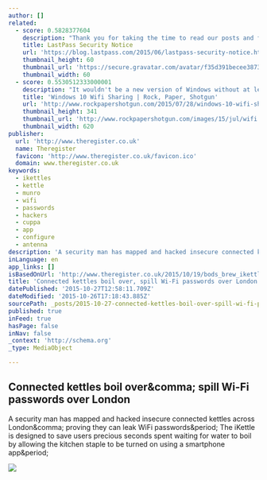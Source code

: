 ```yaml
---
author: []
related:
  - score: 0.5828377604
    description: "Thank you for taking the time to read our posts and follow our recommended actions after the recent events. Behind-the-scenes, our response has been ongoing. As we mentioned before, we've engaged security experts and firms to help us, and we're working with the authorities to take the appropriate actions."
    title: LastPass Security Notice
    url: 'https://blog.lastpass.com/2015/06/lastpass-security-notice.html/'
    thumbnail_height: 60
    thumbnail_url: 'https://secure.gravatar.com/avatar/f35d391becee38736b67d4423885cea7?s=60&d=mm&r=pg'
    thumbnail_width: 60
  - score: 0.5530512333000001
    description: "It wouldn't be a new version of Windows without at least a few entirely bewildering decisions on Microsoft's part, but this one's a high speed collision of face and palm even by the standards of the company behind Windows 8."
    title: 'Windows 10 Wifi Sharing | Rock, Paper, Shotgun'
    url: 'http://www.rockpapershotgun.com/2015/07/28/windows-10-wifi-sharing/'
    thumbnail_height: 341
    thumbnail_url: 'http://www.rockpapershotgun.com/images/15/jul/wifi.jpg'
    thumbnail_width: 620
publisher:
  url: 'http://www.theregister.co.uk'
  name: Theregister
  favicon: 'http://www.theregister.co.uk/favicon.ico'
  domain: www.theregister.co.uk
keywords:
  - ikettles
  - kettle
  - munro
  - wifi
  - passwords
  - hackers
  - cuppa
  - app
  - configure
  - antenna
description: 'A security man has mapped and hacked insecure connected kettles across London, proving they can leak WiFi passwords. The iKettle is designed to save users precious seconds spent waiting for water to boil by allowing the kitchen staple to be turned on using a smartphone app.'
inLanguage: en
app_links: []
isBasedOnUrl: 'http://www.theregister.co.uk/2015/10/19/bods_brew_ikettle_20_hack_plot_vulnerable_london_pots/'
title: 'Connected kettles boil over, spill Wi-Fi passwords over London'
datePublished: '2015-10-27T12:58:11.709Z'
dateModified: '2015-10-26T17:18:43.885Z'
sourcePath: _posts/2015-10-27-connected-kettles-boil-over-spill-wi-fi-passwords-over-lond.md
published: true
inFeed: true
hasPage: false
inNav: false
_context: 'http://schema.org'
_type: MediaObject

---
```

<article style=""><h1>Connected kettles boil over&amp;comma; spill Wi-Fi passwords over London</h1><p>A security man has mapped and hacked insecure connected kettles across London&amp;comma; proving they can leak WiFi passwords&amp;period; The iKettle is designed to save users precious seconds spent waiting for water to boil by allowing the kitchen staple to be turned on using a smartphone app&amp;period;</p><img src="https://regmedia.co.uk/2014/08/28/ikettle_smart_kettle.jpg?x=1200&amp;y=794" /></article>